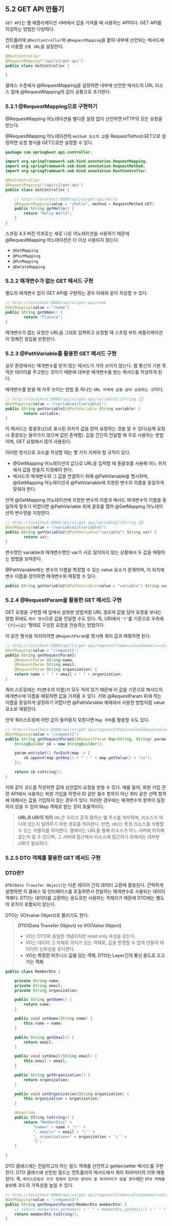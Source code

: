## 5.2 GET API 만들기

`GET API`는 웹 애플리케이션 서버에서 값을 가져올 때 사용하는 API이다. GET API를 작성하는 방법은 다양하다.

컨트롤러에 `@RestController`와 `@RequestMapping`을 붙여 내부에 선언되는 메서드에서 사용할 `공통 URL`을 설정한다.

```java
@RestController
@RequestMapping("/api/v1/get-api")
public class GetController {

}
```

클래스 수준에서 @RequestMapping을 설정하면 내부에 선언한 메서드의 URL 리소스 앞에 @RequestMapping의 값이 공통으로 추가한다.

### 5.2.1 @RequestMapping으로 구현하기

@RequestMapping 어노테이션을 별다른 설정 없이 선언하면 HTTP의 모든 요청을 받는다.

@RequestMapping 어노테이션의 `method 요소의 값`을 RequestTethod.GET으로 설정하면 요청 형식을 GET으로만 설정할 수 있다.

```java
package com.springboot.api.controller;

import org.springframework.seb.bind.annotation.RequestMapping;
import org.springframework.seb.bind.annotation.RequestMethod;
import org.springframework.seb.bind.annotation.RestController;

@RestController
@RequestMapping("/api/v1/get-api")
public class GetController {

	// http://localhost:8080/api/v1/get-api/hello
	@RequestMapping(value = "/hello", method = RequestMethod.GET)
	public String getHello() {
		return "Hello World";
	}
}
```

스프링 4.3 버전 이후로는 새로 나온 어노테이션을 사용하기 때문에 @RequestMapping 어노테이션은 더 이상 사용되지 않는다.

- `@GetMapping`
- `@PostMapping`
- `@PutMapping`
- `@DeleteMapping`

### 5.2.2 매개변수가 없는 GET 메서드 구현

별도의 매개변수 없이 GET API를 구현하는 경우 아래와 같이 작성할 수 있다.

```java
// http://localhost:8080/api/v1/get-api/name
@GetMapping(value = "/name")
public String getNAme() {
		return "Flature";
}
```

매개변수가 없는 요청은 URL을 그대로 입력하고 요청할 때 스프링 부트 애플리케이션이 정해진 응답을 반환한다.

### 5.2.3 @PathVariable를 활용한 GET 메서드 구현

실무 환경에서는 매개변수를 받지 않는 메서드가 거의 쓰이지 않는다. 웹 통신의 기본 목적은 데이터를 주고받는 것이기 때문에 대부분 매개변수를 받는 메서드를 작성하게 된다.

매개변수를 받을 때 자주 쓰이는 방법 중 하나는 `URL 자체에 값을 담아 요청하는 것`이다.

```java
// http://localhost:8080/api/v1/get-api/variable1/{String 값}
@GetMapping(value = "/variable1/{variable}")
public String getVariable1(@PathVariable String variable) {
		return variable;
}
```

이 메서드는 중괄호({})로 표시된 위치의 값을 받아 요청하는 것을 알 수 있다(실제 요청 시 중괄호는 들어가지 않으며 값만 존재함). 값을 간단히 전달할 때 주로 사용하는 방법이며, GET 요청에서 많이 사용된다.

이러한 방식으로 코드를 작성할 때는 몇 가지 지켜야 할 규칙이 있다.

- @GetMapping 어노테이션의 값으로 URL을 입력할 때 중괄호를 사용해 어느 위치에서 값을 받을지 지정해야 한다.
- 메서드의 매개변수와 그 값을 연결하기 위해 @PathVariable을 명시하며, @GetMapping 어노테이션과 @PathVariable에 지정된 변수의 이름을 동일하게 맞춰야 한다.

만약 @GetMapping 어노테이션에 지정한 변수의 이름과 메서드 매개변수의 이름을 동일하게 맞추기 어렵다면 @PathVariable 위에 괄호를 열어 @GetMapping 어노테이션의 변수명을 지정한다.

```java
// http://localhost:8080/api/v1/get-api/variable2/{String 값}
@GetMapping(value = "/variable2/{variable}")
public String getVariable2(@PathVariable("variable") String var) {
		return var;
}
```

변수명인 variable과 매개변수명인 var가 서로 일치하지 않는 상황에서 두 값을 매핑하는 방법을 보여준다.

@PathVariable에는 변수의 이름을 특정할 수 있는 value 요소가 존재하며, 이 위치에 변수 이름을 정의하면 매개변수와 매핑할 수 있다.

```java
public String getVariable2(@PathVariable(value = "variable") String var) {
```

### 5.2.4 @RequestParam을 활용한 GET 메서드 구현

GET 요청을 구현할 때 앞에서 살펴본 방법처럼 URL 경로에 값을 담아 요청을 보내는 방법 외에도 `쿼리 형식`으로 값을 전달할 수도 있다. 즉, URI에서 `‘?’`를 기준으로 우측에 `‘{키}={값}’`형태로 구성된 요청을 전송하는 방법이다.

이 같은 형식을 처리하려면 `@RequestParam`을 명시해 쿼리 값과 매핑하면 된다. 

```java
// http://localhost:8080/api/v1/get-api/request1?name=value1&email=value2&organization=value3
@GetMapping(value = "/request1")
public String getRequestParam1(
	@RequestParam String name,
	@RequestParam String email,
	@RequestParam String organization) {
	return name + " " + email + " " + organization;
}
```

쿼리 스트링에는 키(변수의 이름)가 모두 적혀 있기 때문에 이 값을 기준으로 메서드의 매개변수에 이름을 매핑하면 값을 가져올 수 있다. 키와 @RequestParam 뒤에 적는 이름을 동일하게 설정하기 어렵다면 @PathVariable 예제에서 사용한 방법처럼 value 요소로 매핑한다. 

만약 쿼리스트링에 어떤 값이 들어올지 모른다면 `Map 객체`를 활용할 수도 있다.

```java
// http://localhost:8080/api/v1/get-api/request2?key1=value1&key2=value2
@GetMapping(value = "/request2")
public String getRequestParam2(@RequestParam Map<String, String> param) {
	StringBuilder sb = new StringBuilder();

	param.entrySet().forEach(map -> {
		sb.append(map.getKey() + " : " + map.getValue() + "\n");
	});

	return sb.toString();
}
```

이와 같이 코드를 작성하면 값에 상관없이 요청을 받을 수 있다. 예를 들어, 회원 가입 관련 API에서 사용자는 회원 가입을 하면서 ID 같은 필수 항목이 아닌 취미 같은 선택 항목에 대해서는 값을 기입하지 않는 경우가 있다. 이러한 경우에는 매개변수의 항목이 일정하지 않을 수 있어 Map 객체로 받는 것이 효율적이다.

> **URL과 URI의 차이**
`URL`은 우리가 흔히 말하는 웹 주소를 의미하며, 리소스가 어디에 있는지 알려주기 위한 경로를 의미한다.
반면, `URI`는 특정 리소스를 식별할 수 있는 식별자를 의미한다.
웹에서는 URL을 통해 리소스가 어느 서버에 위치해 있는지 알 수 있으며, 그 서버에 접근해서 리소스에 접근하기 위해서는 대부분 URI가 필요하다.
> 

### 5.2.5 DTO 객체를 활용한 GET 메서드 구현

### DTO란?

`DTO(Data Transfer Object)`는 다른 레이어 간의 데이터 교환에 활용된다. 간략하게 설명하면 각 클래스 및 인터페이스를 호출하면서 전달하는 매개변수로 사용되는 데이터 객체다.
DTO는 데이터를 교환하는 용도로만 사용하는 객체이기 때문에 DTO에는 별도의 로직이 포함되지 않는다.

DTO는 VO(value Object)로 불리기도 한다.

> **DTO(Data Transfer Object) vs VO(Value Object)**
> 
> - VO는 DTO와 동일한 개념이지만 read only 속성을 갖는다.
> - VO는 데이터 그 자체로 의미가 있는 객체로, 값을 변경할 수 없게 만들어 데이터의 신뢰성을 유지한다.
> - **VO는 특정한 비즈니스 값을 담는 객체, DTO는 Layer간의 통신 용도로 오고가는 객체**

```java
public class MemberDto {

	private String name;
	private String email;
	private String organization;

	public String getName() {
		return name;
	}

	public void setName(String name) {
		this.name = name;
	}

	public String getEmail() {
		return email;
	}

	public void setEmail(String email) {
		this.email = email;
	}

	public String getOrganization() {
		return organization;
	}

	public void setOrganization(String organization) {
		this.organization = organization;
	}

	@Override
	public STring toString() {
		return "MemberDto{" +
			"name=" + name + '\'' +
			", email=" + email + '\'' +
			", organization=" + organization + '\'' +
			'}';
	}

}
```

DTO 클래스에는 전달하고자 하는 필드 객체를 선언하고 getter/setter 메서드를 구현한다. DTO 클래스에 선언된 필드는 컨트롤러의 메서드에서 쿼리 파라미터의 키와 매핑된다. 즉, `쿼리스트링의 키가 정해져 있지만 받아야 할 파라미터가 많을 경우`에는 `DTO 객체를 활용`해 코드의 가독성을 높일 수 있다.

```java
// http://localhost:8080/api/v1/get-api/request3?name=value1&email=value2&organization=value3
@GetMapping(value = "/request3")
public String getRequestParam3(MemberDto memberDto) {
	// return memberDto.getName() + " " + memberDto.getEmail() + " " + memberDto.getOrganization();
	return memberDto.toString();
}
```
